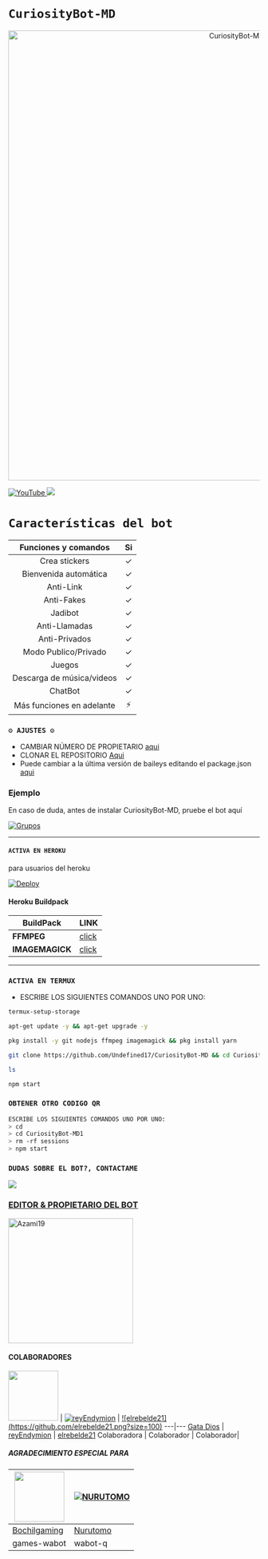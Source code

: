 # `CuriosityBot-MD` 

<p align="center">
<img src="https://telegra.ph/file/847bdd9005d7e75eb2373.jpg" alt="CuriosityBot-MD" width="900"/>
</p>
<a href="https://www.youtube.com/@Azami_19">
<img src="https://img.shields.io/badge/YouTube-FF0000?style=for-the-badge&logo=youtube&logoColor=white" alt="YouTube">
</a>
<a href="https://instagram.com/azami.19">
<img src="https://img.shields.io/badge/Instagram-E4405F?style=for-the-badge&logo=instagram&logoColor=white">
</a>

# `Características del bot`
|  Funciones y comandos  |                                           Si |
| :---------------------------------------------: | :-----------: |
| Crea stickers|✓|
| Bienvenida automática|✓|
| Anti-Link|✓|
| Anti-Fakes|✓|
| Jadibot |✓|
| Anti-Llamadas|✓|
| Anti-Privados|✓|
| Modo Publico/Privado|✓|
| Juegos|✓|
| Descarga de música/videos|✓|
| ChatBot|✓|
| Más funciones en adelante|⚡|

### `⚙️ AJUSTES ⚙️`
- CAMBIAR NÚMERO DE PROPIETARIO [aqui](https://github.com/Undefined17/CuriosityBot-MD/blob/main/config.js#L6)
- CLONAR EL REPOSITORIO [Aqui](https://github.com/Undefined17/CuriosityBot-MD/fork)
- Puede cambiar a la última versión de baileys editando el package.json [aqui](https://github.com/Undefined17/CuriosityBot-MD/blob/main/package.json#L42)

### Ejemplo 
En caso de duda, antes de instalar CuriosityBot-MD, pruebe el bot aquí

[![Grupos](https://img.shields.io/badge/CuriosityBot-25D366?style=for-the-badge&logo=whatsapp&logoColor=white)](https://chat.whatsapp.com/JiCOqSlcPVfEDu8WroH6ed) 

***

#### `ACTIVA EN HEROKU`
para usuarios del heroku

[![Deploy](https://www.herokucdn.com/deploy/button.svg)](https://heroku.com/deploy?template=https://github.com/Azami19/CuriosityBot-MD1)

#### Heroku Buildpack
| BuildPack | LINK |
|--------|--------|
| **FFMPEG** |[click](https://github.com/jonathanong/heroku-buildpack-ffmpeg-latest) |
| **IMAGEMAGICK** | [click](https://github.com/DuckyTeam/heroku-buildpack-imagemagick) |

***
### `ACTIVA EN TERMUX`
- ESCRIBE LOS SIGUIENTES COMANDOS UNO POR UNO:
```bash
termux-setup-storage
```

```bash
apt-get update -y && apt-get upgrade -y
```

```bash
pkg install -y git nodejs ffmpeg imagemagick && pkg install yarn
```

```bash
git clone https://github.com/Undefined17/CuriosityBot-MD && cd CuriosityBot-MD && yarn install && npm install
```

```bash
ls
```

```bash
npm start
```

### `OBTENER OTRO CODIGO QR`
```bash
ESCRIBE LOS SIGUIENTES COMANDOS UNO POR UNO:
> cd 
> cd CuriosityBot-MD1
> rm -rf sessions
> npm start
```

 ### `DUDAS SOBRE EL BOT?, CONTACTAME`

<a href="https://wa.me/59894808483"><img src="https://img.shields.io/badge/WhatsApp-25D366?style=for-the-badge&logo=whatsapp&logoColor=white" />

### EDITOR & PROPIETARIO DEL BOT
<a href="https://github.com/Undefined17"><img src="https://github.com/Undefined17.png" width="250" height="250" alt="Azami19"/></a>

#### COLABORADORES 
<a href="https://github.com/GataNina-Li"><img src="https://github.com/GataNina-Li.png?size=100" width="100" height="100"></a> | [![reyEndymion](https://github.com/ReyEndymion.png?size=100)](https://github.com/ReyEndymion) 
</a> | [![elrebelde21]
(https://github.com/elrebelde21.png?size=100)](https://github.com/elrebelde21) 
---|---
[Gata Dios](https://github.com/GataNina-Li)  | [reyEndymion](https://github.com/ReyEndymion) | [elrebelde21](https://github.com/elrebelde21)
Colaboradora | Colaborador | Colaborador|

##### AGRADECIMIENTO ESPECIAL PARA
<!--[![Nurutomo](https://github.com/Nurutomo.png?size=100)](https://github.com/Nurutomo)
[![BochilGaming](https://github.com/BochilGaming.png?size=100)](https://github.com/BochilGaming)
[![adiwajshing/Baileys](https://github.com/adiwajshing.png?size=100)](https://github.com/adiwajshing)-->
<a href="https://github.com/BochilGaming"><img src="https://github.com/BochilGaming.png?size=100" width="100" height="100"></a> | [![NURUTOMO](https://github.com/Nurutomo.png?size=100)](https://github.com/Nurutomo) 
---|---
[Bochilgaming](https://github.com/BochilGaming)  | [Nurutomo](https://github.com/Nurutomo)
games-wabot | wabot-q |
